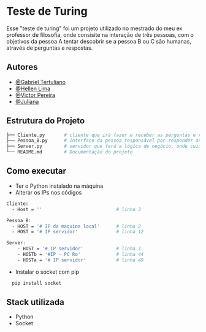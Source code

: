 
# Teste de Turing
Esse "teste de turing" foi um projeto utilizado no mestrado do meu ex professor de filosofia, onde consisite na interação de três pessoas, com o objetivos da pessoa A tentar descobrir se a pessoa B ou C são humanas, através de perguntas e respostas.


## Autores

- [@Gabriel Tertuliano](https://www.github.com/ccodekey)
- [@Hellen Lima](https://www.github.com/hellenilda)
- [@Victor Pereira](https://www.instagram.com/victorpereiragomes/)
- [@Juliana](https://www.instagram.com/jullis_august/)
## Estrutura do Projeto

```bash
├── Cliente.py       # cliente que irá fazer e receber as perguntas e respostas 
├── Pessoa_B.py      # interface da pessoa responsável por responder as perguntas recebidas 
├── Server.py        # servidor que fará a lógica de negócio, onde cuidará de receber as perguntas do Cliente, receber a primeira resposta da Pessoa_B, gerar a segunda resposta utilizando a API do chatGPT (ao qual para essa versão, optei por tirar esta função para futuras atualizações), e por fim enviar as duas respostas para o Cliente.
└── README.md        # Documentação do projeto  

```

## Como executar

- Ter o Python instalado na máquina
- Alterar os IPs nos códigos 

```bash
Cliente:
  - Host = ''                           # linha 3

Pessoa_B:
  - HOST = '# IP da maquína local'      # linha 2
  - HOST = '# IP servidor'              # linha 12

Server:
    - HOST = '# IP servidor'            # linha 3
    - HOSTb = '#IP - PC Ro'             # linha 44
    - HOSTa = '# IP servidor'           # linha 49    
```
- Instalar o socket com pip

```bash
  pip install socket
```


## Stack utilizada
- Python
- Socket

